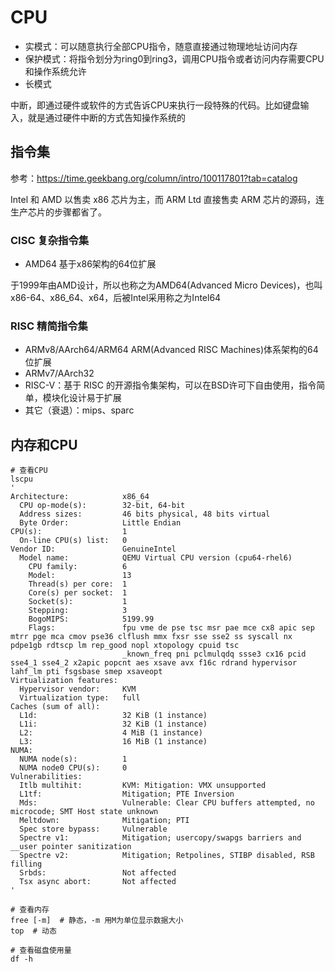 # CPU

- 实模式：可以随意执行全部CPU指令，随意直接通过物理地址访问内存
- 保护模式：将指令划分为ring0到ring3，调用CPU指令或者访问内存需要CPU和操作系统允许
- 长模式

中断，即通过硬件或软件的方式告诉CPU来执行一段特殊的代码。比如键盘输入，就是通过硬件中断的方式告知操作系统的

## 指令集

参考：<https://time.geekbang.org/column/intro/100117801?tab=catalog>

Intel 和 AMD 以售卖 x86 芯片为主，而 ARM Ltd 直接售卖 ARM 芯片的源码，连生产芯片的步骤都省了。

### CISC 复杂指令集

- AMD64 基于x86架构的64位扩展

于1999年由AMD设计，所以也称之为AMD64(Advanced Micro Devices)，也叫 x86-64、x86_64、x64，后被Intel采用称之为Intel64

### RISC 精简指令集

- ARMv8/AArch64/ARM64 ARM(Advanced RISC Machines)体系架构的64位扩展
- ARMv7/AArch32
- RISC-V：基于 RISC 的开源指令集架构，可以在BSD许可下自由使用，指令简单，模块化设计易于扩展
- 其它（衰退）：mips、sparc

## 内存和CPU

```shell
# 查看CPU
lscpu
'
Architecture:            x86_64
  CPU op-mode(s):        32-bit, 64-bit
  Address sizes:         46 bits physical, 48 bits virtual
  Byte Order:            Little Endian
CPU(s):                  1
  On-line CPU(s) list:   0
Vendor ID:               GenuineIntel
  Model name:            QEMU Virtual CPU version (cpu64-rhel6)
    CPU family:          6
    Model:               13
    Thread(s) per core:  1
    Core(s) per socket:  1
    Socket(s):           1
    Stepping:            3
    BogoMIPS:            5199.99
    Flags:               fpu vme de pse tsc msr pae mce cx8 apic sep mtrr pge mca cmov pse36 clflush mmx fxsr sse sse2 ss syscall nx pdpe1gb rdtscp lm rep_good nopl xtopology cpuid tsc
                         _known_freq pni pclmulqdq ssse3 cx16 pcid sse4_1 sse4_2 x2apic popcnt aes xsave avx f16c rdrand hypervisor lahf_lm pti fsgsbase smep xsaveopt
Virtualization features: 
  Hypervisor vendor:     KVM
  Virtualization type:   full
Caches (sum of all):     
  L1d:                   32 KiB (1 instance)
  L1i:                   32 KiB (1 instance)
  L2:                    4 MiB (1 instance)
  L3:                    16 MiB (1 instance)
NUMA:                    
  NUMA node(s):          1
  NUMA node0 CPU(s):     0
Vulnerabilities:         
  Itlb multihit:         KVM: Mitigation: VMX unsupported
  L1tf:                  Mitigation; PTE Inversion
  Mds:                   Vulnerable: Clear CPU buffers attempted, no microcode; SMT Host state unknown
  Meltdown:              Mitigation; PTI
  Spec store bypass:     Vulnerable
  Spectre v1:            Mitigation; usercopy/swapgs barriers and __user pointer sanitization
  Spectre v2:            Mitigation; Retpolines, STIBP disabled, RSB filling
  Srbds:                 Not affected
  Tsx async abort:       Not affected
'
```

```shell
# 查看内存
free [-m]  # 静态，-m 用M为单位显示数据大小
top  # 动态

# 查看磁盘使用量
df -h
```
